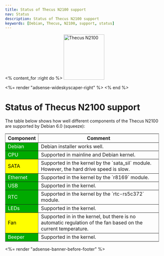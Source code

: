 ```yaml
---
title: Status of Thecus N2100 support
nav: Status
description: Status of Thecus N2100 support
keywords: [Debian, Thecus, N2100, support, status]
---
```


<% content_for :right do %>
<img src = "../images/r_n2100_debian.jpg" class="border" alt="Thecus N2100" width="133" height="148" />

<%= render "adsense-wideskyscaper-right" %>
<% end %>

<h1>Status of Thecus N2100 support</h1>

The table below shows how well different components of the Thecus N2100 are
supported by Debian 6.0 (squeeze):

<table style="border-style: none" border="1" cellpadding="5">

<tr>
<th>Component</th>
<th>Comment</th>
</tr>

<tr>
<td style="color: white; background-color: #00AA00">Debian</td>
<td>Debian installer works well.</td>
</tr>

<tr>
<td style="color: white; background-color: #00AA00">CPU</td>
<td>Supported in mainline and Debian kernel.</td>
</tr>

<tr>
<td style="color: black; background-color: #FFFF00">SATA</td>
<td>Supported in the kernel by the `sata_sil` module.  However,
the hard drive speed is slow.</td>
</tr>

<tr>
<td style="color: white; background-color: #00AA00">Ethernet</td>
<td>Supported in the kernel by the `r8169` module.</td>
</tr>

<tr>
<td style="color: white; background-color: #00AA00">USB</td>
<td>Supported in the kernel.</td>
</tr>

<tr>
<td style="color: white; background-color: #00AA00">RTC</td>
<td>Supported in the kernel by the `rtc-rs5c372` module.</td>
</tr>

<tr>
<td style="color: white; background-color: #00AA00">LEDs</td>
<td>Supported in the kernel.</td>
</tr>

<tr>
<td style="color: black; background-color: #FFFF00">Fan</td>
<td>Supported in in the kernel, but there is no automatic regulation
of the fan based on the current temperature.</td>
</tr>

<tr>
<td style="color: white; background-color: #00AA00">Beeper</td>
<td>Supported in the kernel.</td>
</tr>

</table>

<div class="bbf">
<%= render "adsense-banner-before-footer" %>
</div>

